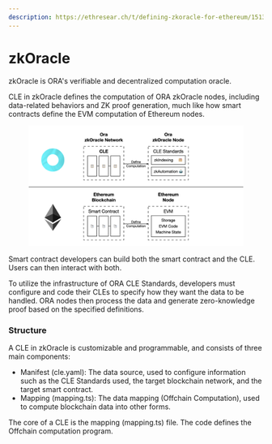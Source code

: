 ```yaml
---
description: https://ethresear.ch/t/defining-zkoracle-for-ethereum/15131
---
```


# zkOracle

zkOracle is ORA's verifiable and decentralized computation oracle.

CLE in zkOracle defines the computation of ORA zkOracle nodes, including data-related behaviors and ZK proof generation, much like how smart contracts define the EVM computation of Ethereum nodes.

<figure><img src="../../.gitbook/assets/litepaper.001 (4).png" alt=""><figcaption></figcaption></figure>

Smart contract developers can build both the smart contract and the CLE. Users can then interact with both.

To utilize the infrastructure of ORA CLE Standards, developers must configure and code their CLEs to specify how they want the data to be handled. ORA nodes then process the data and generate zero-knowledge proof based on the specified definitions.

### Structure

A CLE in zkOracle is customizable and programmable, and consists of three main components:

* Manifest (cle.yaml): The data source, used to configure information such as the CLE Standards used, the target blockchain network, and the target smart contract.
* Mapping (mapping.ts): The data mapping (Offchain Computation), used to compute blockchain data into other forms.

The core of a CLE is the mapping (mapping.ts) file. The code defines the Offchain computation program.
